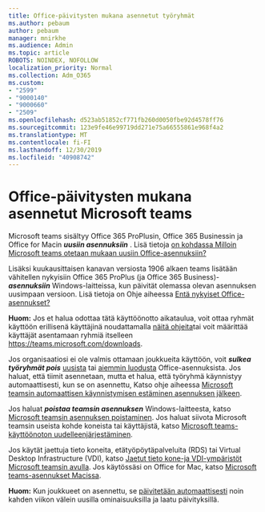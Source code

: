 ```yaml
---
title: Office-päivitysten mukana asennetut työryhmät
ms.author: pebaum
author: pebaum
manager: mnirkhe
ms.audience: Admin
ms.topic: article
ROBOTS: NOINDEX, NOFOLLOW
localization_priority: Normal
ms.collection: Adm_O365
ms.custom:
- "2599"
- "9000140"
- "9000660"
- "2509"
ms.openlocfilehash: d523ab51852cf771fb260d0050fbe92d4578ff76
ms.sourcegitcommit: 123e9fe46e99719dd271e75a66555861e968f4a2
ms.translationtype: MT
ms.contentlocale: fi-FI
ms.lasthandoff: 12/30/2019
ms.locfileid: "40908742"
---
```

# <a name="microsoft-teams-installed-with-office-updates"></a>Office-päivitysten mukana asennetut Microsoft teams

Microsoft teams sisältyy Office 365 ProPlusin, Office 365 Businessin ja Office for Macin ***uusiin asennuksiin*** . Lisä tietoja [on kohdassa Milloin Microsoft teams otetaan mukaan uusiin Office-asennuksiin?](https://docs.microsoft.com/deployoffice/teams-install#when-will-microsoft-teams-start-being-included-with-new-installations-of-office-365-proplus)

Lisäksi kuukausittaisen kanavan versiosta 1906 alkaen teams lisätään vähitellen nykyisiin Office 365 ProPlus (ja Office 365 Business)- ***asennuksiin*** Windows-laitteissa, kun päivität olemassa olevan asennuksen uusimpaan versioon. Lisä tietoja on Ohje aiheessa [Entä nykyiset Office-asennukset?](https://docs.microsoft.com/deployoffice/teams-install#what-about-existing-installations-of-office-365-proplus)

**Huom:** Jos et halua odottaa tätä käyttöönotto aikataulua, voit ottaa ryhmät käyttöön erillisenä käyttäjinä noudattamalla [näitä ohjeita](https://docs.microsoft.com/MicrosoftTeams/msi-deployment)tai voit määrittää käyttäjät asentamaan ryhmiä itselleen https://teams.microsoft.com/downloads.

Jos organisaatiosi ei ole valmis ottamaan joukkueita käyttöön, voit ***sulkea työryhmät pois*** [uusista](https://docs.microsoft.com/deployoffice/teams-install#how-to-exclude-microsoft-teams-from-new-installations-of-office-365-proplus) tai [aiemmin luodusta](https://docs.microsoft.com/deployoffice/teams-install#use-group-policy-to-control-the-installation-of-microsoft-teams) Office-asennuksista. Jos haluat, että tiimit asennetaan, mutta et halua, että työryhmä käynnistyy automaattisesti, kun se on asennettu, Katso ohje aiheessa [Microsoft teamsin automaattisen käynnistymisen estäminen asennuksen jälkeen](https://docs.microsoft.com/deployoffice/teams-install#use-group-policy-to-prevent-microsoft-teams-from-starting-automatically-after-installation).

Jos haluat ***poistaa teamsin asennuksen*** Windows-laitteesta, katso [Microsoft teamsin asennuksen poistaminen](https://support.office.com/article/uninstall-microsoft-teams-3b159754-3c26-4952-abe7-57d27f5f4c81). Jos haluat siivota Microsoft teamsin useista kohde koneista tai käyttäjistä, katso [Microsoft teams-käyttöönoton uudelleenjärjestäminen](https://docs.microsoft.com/microsoftteams/scripts/powershell-script-teams-deployment-clean-up).

Jos käytät jaettuja tieto koneita, etätyöpöytäpalveluita (RDS) tai Virtual Desktop Infrastructure (VDI), katso [Jaetut tieto kone-ja VDI-ympäristöt Microsoft teamsin avulla](https://docs.microsoft.com/deployoffice/teams-install#shared-computer-and-vdi-environments-with-microsoft-teams). Jos käytössäsi on Office for Mac, katso [Microsoft teams-asennukset Macissa](https://docs.microsoft.com/en-us/deployoffice/teams-install#microsoft-teams-installations-on-a-mac).

**Huom:** Kun joukkueet on asennettu, se [päivitetään automaattisesti](https://docs.microsoft.com/deployoffice/teams-install#feature-and-quality-updates-for-microsoft-teams) noin kahden viikon välein uusilla ominaisuuksilla ja laatu päivityksillä. 